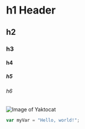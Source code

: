 # h1 Header
## h2 
### h3
#### h4
##### h5
###### h6
![Image of Yaktocat](https://octodex.github.com/images/yaktocat.png)
``` javascript
var myVar = "Hello, world!";
```
